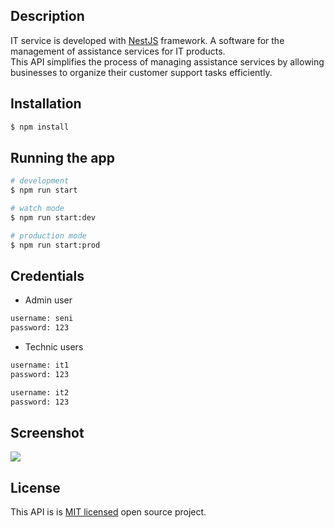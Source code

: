 ## Description

IT service is developed with [NestJS](https://github.com/nestjs/nest) framework. A software for the management of assistance services for IT products.<br>
This API simplifies the process of managing assistance services by allowing businesses to organize their customer support tasks efficiently.

## Installation

```bash
$ npm install
```

## Running the app

```bash
# development
$ npm run start

# watch mode
$ npm run start:dev

# production mode
$ npm run start:prod
```

## Credentials
- Admin user
```bash
username: seni
password: 123
```

- Technic users
```bash
username: it1
password: 123

username: it2
password: 123
```

## Screenshot
![](../it-service-api/screenshot.webp)

## License
This API is is [MIT licensed](LICENSE) open source project.
